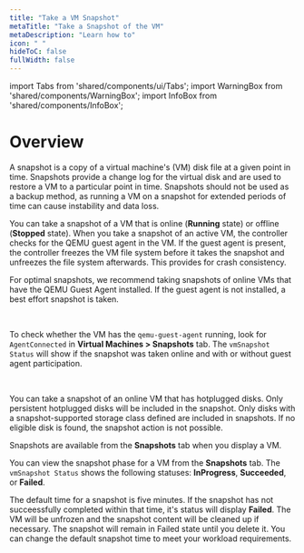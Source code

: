 ```yaml
---
title: "Take a VM Snapshot"
metaTitle: "Take a Snapshot of the VM"
metaDescription: "Learn how to"
icon: " "
hideToC: false
fullWidth: false
---
```


import Tabs from 'shared/components/ui/Tabs';
import WarningBox from 'shared/components/WarningBox';
import InfoBox from 'shared/components/InfoBox';

# Overview

A snapshot is a copy of a virtual machine's (VM) disk file at a given point in time. Snapshots provide a change log for the virtual disk and are used to restore a VM to a particular point in time. Snapshots should not be used as a backup method, as running a VM on a snapshot for extended periods of time can cause instability and data loss.

You can take a snapshot of a VM that is online (**Running** state) or offline (**Stopped** state). When you take a snapshot of an active VM, the controller checks for the QEMU guest agent in the VM. If the guest agent is present, the controller freezes the VM file system before it takes the snapshot and unfreezes the file system afterwards. This provides for crash consistency.

For optimal snapshots, we recommend taking snapshots of online VMs that have the QEMU Guest Agent installed. If the guest agent is not installed, a best effort snapshot is taken.

<br />

<InfoBox>

To check whether the VM has the ``qemu-guest-agent`` running, look for ``AgentConnected`` in **Virtual Machines > Snapshots** tab. The ``vmSnapshot Status`` will show if the snapshot was taken online and with or without guest agent participation.

</InfoBox>

<br />

You can take a snapshot of an online VM that has hotplugged disks. Only persistent hotplugged disks will be included in the snapshot. Only disks with a snapshot-supported storage class defined are included in snapshots. If no eligible disk is found, the snapshot action is not possible.

Snapshots are available from the **Snapshots** tab when you display a VM.

You can view the snapshot phase for a VM from the **Snapshots** tab. The ``vmSnapshot Status`` shows the following statuses: **InProgress**, **Succeeded**, or **Failed**. 

The default time for a snapshot is five minutes. If the snapshot has not succeessfully completed within that time, it's status will display **Failed**. The VM will be unfrozen and the snapshot content will be cleaned up if necessary. The snapshot will remain in Failed state until you delete it. You can change the default snapshot time to meet your workload requirements.






